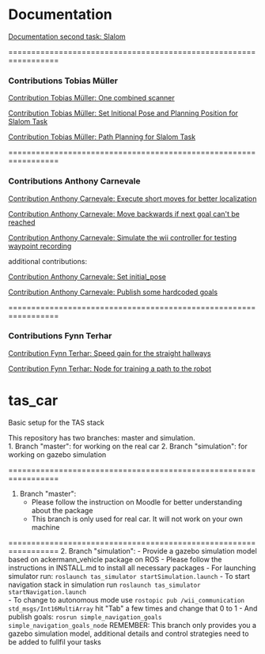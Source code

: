 # Documentation

[Documentation second task: Slalom](task2/README.md)

=================================================================

### Contributions Tobias Müller

[Contribution Tobias Müller: One combined scanner](two_scans/README.md)

[Contribution Tobias Müller: Set Initional Pose and Planning Position for Slalom Task](task2/Contribution_Tobias_Mueller_Set_Initional_Pose_and_Planning_Position.md)

[Contribution Tobias Müller: Path Planning for Slalom Task](task2/Contribution_Tobias_Mueller_Path_Planning.md)

=================================================================

### Contributions Anthony Carnevale

[Contribution Anthony Carnevale: Execute short moves for better localization](publish_short_moves/README.md)

[Contribution Anthony Carnevale: Move backwards if next goal can't be reached](detect_stuck/README.md)

[Contribution Anthony Carnevale: Simulate the wii controller for testing waypoint recording](keyboard_sim/README.md)

additional contributions:

[Contribution Anthony Carnevale: Set initial_pose](publish_pose_init)

[Contribution Anthony Carnevale: Publish some hardcoded goals](publish_goals)

=================================================================

### Contributions Fynn Terhar

[Contribution Fynn Terhar: Speed gain for the straight hallways](tas_speed_gain/README.md)

[Contribution Fynn Terhar: Node for training a path to the robot](tas_waypoints/README.md)

tas_car
=======
Basic setup for the TAS stack

This repository has two branches: master and simulation.	
	1. Branch "master": for working on the real car
	2. Branch "simulation": for working on gazebo simulation

=================================================================

1. Branch "master":
	- Please follow the instruction on Moodle for better understanding about the package
	- This branch is only used for real car. It will not work on your own machine

=================================================================
2. Branch "simulation":
	- Provide a gazebo simulation model based on ackermann_vehicle package on ROS
	- Please follow the instructions in INSTALL.md to install all necessary packages
	- For launching simulator run:
		`roslaunch tas_simulator startSimulation.launch`
	- To start navigation stack in simulation run
		`roslaunch tas_simulator startNavigation.launch`	
	- To change to autonomous mode use
		`rostopic pub /wii_communication std_msgs/Int16MultiArray`
	hit "Tab" a few times and change that 0 to 1
	- And publish goals:
		`rosrun simple_navigation_goals simple_navigation_goals_node` 
   REMEMBER: This branch only provides you a gazebo simulation model, additional details and control strategies need to be added to fullfil your tasks
			
